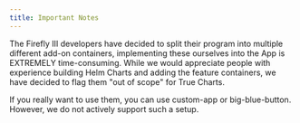 ```yaml
---
title: Important Notes
---
```


The Firefly III developers have decided to split their program into multiple different add-on containers, implementing these ourselves into the App is EXTREMELY time-consuming. While we would appreciate people with experience building Helm Charts and adding the feature containers, we have decided to flag them "out of scope" for True Charts.

If you really want to use them, you can use custom-app or big-blue-button. However, we do not actively support such a setup.

